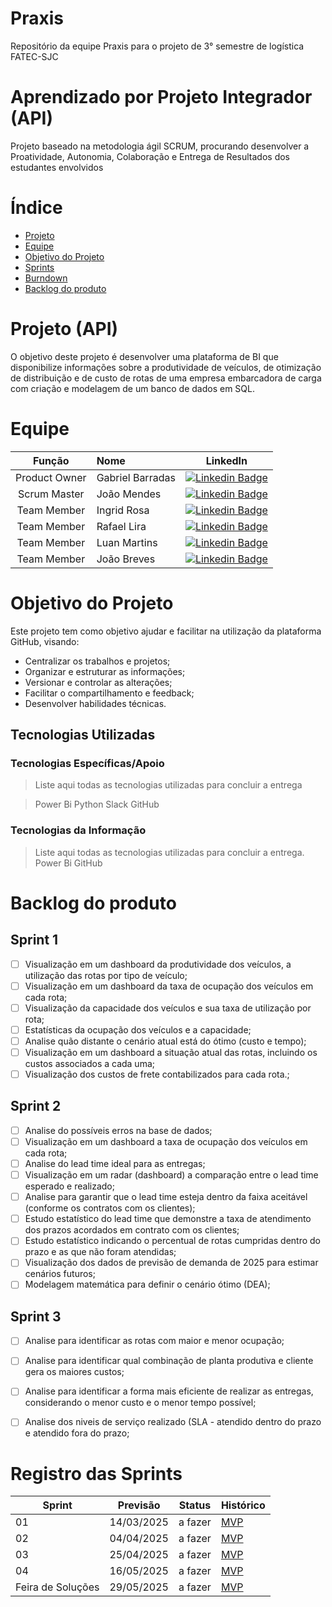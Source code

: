 # Praxis
Repositório da equipe Praxis para o projeto de 3° semestre de logística FATEC-SJC 

# Aprendizado por Projeto Integrador (API)

Projeto baseado na metodologia ágil SCRUM, procurando desenvolver a Proatividade, Autonomia, Colaboração e Entrega de Resultados dos estudantes envolvidos


# Índice
* [Projeto](#projeto-template)
* [Equipe](#equipe)
* [Objetivo do Projeto](#objetivo-do-projeto)
* [Sprints](#Sprints)
* [Burndown](#Burndown)
* [Backlog do produto](#Backlog-do-produto)

# Projeto (API) 

O objetivo deste projeto é desenvolver uma plataforma de BI que disponibilize informações sobre a produtividade de veículos, de otimização de distribuição e de custo de rotas de uma empresa embarcadora de carga com criação e modelagem de um banco de dados em SQL.

# Equipe
|    Função     | Nome                                  |                                                                                                                                                      LinkedIn                                                                                                                                                     |
| :-----------: | :------------------------------------ | :-------------------------------------------------------------------------------------------------------------------------------------------------------------------------------------------------------------------------------------------------------------------------------------------------------------------------: |
| Product Owner |   Gabriel Barradas         |     [![Linkedin Badge](https://img.shields.io/badge/Linkedin-blue?style=flat-square&logo=Linkedin&logoColor=white)](www.linkedin.com/in/gabrielbarradas) |
| Scrum Master  | João Mendes |     [![Linkedin Badge](https://img.shields.io/badge/Linkedin-blue?style=flat-square&logo=Linkedin&logoColor=white)](https://www.linkedin.com/in/joao-mendes-49aa9b1a1/) |
| Team Member   | Ingrid Rosa              |         [![Linkedin Badge](https://img.shields.io/badge/Linkedin-blue?style=flat-square&logo=Linkedin&logoColor=white)](https://www.linkedin.com/in/ingrid-rosa-6a564a18a/) |
|  Team Member  | Rafael Lira                 |         [![Linkedin Badge](https://img.shields.io/badge/Linkedin-blue?style=flat-square&logo=Linkedin&logoColor=white)](www.linkedin.com/in/rafael-cesar-de-lira-140733223) |
|  Team Member  | Luan Martins               |   [![Linkedin Badge](https://img.shields.io/badge/Linkedin-blue?style=flat-square&logo=Linkedin&logoColor=white)](www.linkedin.com/in/luanmartins00) |
|  Team Member  | João Breves       |           [![Linkedin Badge](https://img.shields.io/badge/Linkedin-blue?style=flat-square&logo=Linkedin&logoColor=white)](https://www.linkedin.com/in/jo%C3%A3o-breves/)  |

# Objetivo do Projeto
Este projeto tem como objetivo ajudar e facilitar na utilização da plataforma GitHub, visando:
* Centralizar os trabalhos e projetos;
* Organizar e estruturar as informações;
* Versionar e controlar as alterações;
* Facilitar o compartilhamento e feedback;
* Desenvolver habilidades técnicas.

## Tecnologias Utilizadas

 ### Tecnologias Específicas/Apoio
 > Liste aqui todas as tecnologias utilizadas para concluir a entrega

> Power Bi
> Python
> Slack
> GitHub
 

  
 ### Tecnologias da Informação
 > Liste aqui todas as tecnologias utilizadas para concluir a entrega.
> Power Bi
> GitHub

# Backlog do produto

## Sprint 1
- [ ] Visualização em um dashboard da produtividade dos veículos, a utilização das rotas por tipo de veículo;
- [ ] Visualização em um dashboard da taxa de ocupação dos veículos em cada rota;
- [ ] Visualização da capacidade dos veículos e sua taxa de utilização por rota;
- [ ] Estatísticas da ocupação dos veículos e a capacidade;
- [ ] Analise quão distante o cenário atual está do ótimo (custo e tempo);
- [ ] Visualização em um dashboard a situação atual das rotas, incluindo os custos associados a cada uma;
- [ ] Visualização dos custos de frete contabilizados para cada rota.;

## Sprint 2
- [ ] Analise do possíveis erros na base de dados;
- [ ] Visualização em um dashboard a taxa de ocupação dos veículos em cada rota;
- [ ] Analise do lead time ideal para as entregas;
- [ ] Visualização em um radar (dashboard) a comparação entre o lead time esperado e realizado;
- [ ] Analise para garantir que o lead time esteja dentro da faixa aceitável (conforme os contratos com os clientes);
- [ ] Estudo estatístico do lead time que demonstre a taxa de atendimento dos prazos acordados em contrato com os clientes;
- [ ] Estudo estatístico indicando o percentual de rotas cumpridas dentro do prazo e as que não foram atendidas;
- [ ] Visualização dos dados de previsão de demanda de 2025 para estimar cenários futuros;
- [ ] Modelagem matemática para definir o cenário ótimo (DEA); 
      
## Sprint 3
- [ ] Analise para identificar as rotas com maior e menor ocupação;
- [ ] Analise para identificar qual combinação de planta produtiva e cliente gera os maiores custos;
- [ ] Analise para identificar a forma mais eficiente de realizar as entregas, considerando o menor custo e o menor tempo possível;
- [ ] Analise dos niveis de serviço realizado (SLA - atendido dentro do prazo e atendido fora do prazo;
      

# Registro das Sprints

Sprint | Previsão | Status| Histórico|
|------|--------|------|--------|
|01 | 14/03/2025 | a fazer| [MVP](https://) | 
|02|  04/04/2025| a fazer|[MVP](https://) | 
|03| 25/04/2025 | a fazer|[MVP](https://) | 
|04| 16/05/2025 |a fazer |[MVP](https://)  | 
|Feira de Soluções|29/05/2025 |a fazer |[MVP](https://) | 
